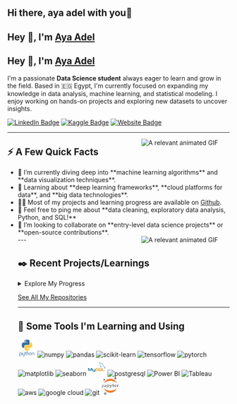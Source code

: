 ## Hi there, aya adel with you👋<h2>Hey 👋, I'm <a href="YOUR_LINKEDIN_OR_PORTFOLIO_HERE">Aya Adel</a></h2>
<h2>Hey 👋, I'm <a href="YOUR_LINKEDIN_OR_PORTFOLIO_HERE">Aya Adel</a></h2>
<p>I'm a passionate <strong>Data Science student</strong> always eager to learn and grow in the field. Based in 🇪🇬 Egypt, I'm currently focused on expanding my knowledge in data analysis, machine learning, and statistical modeling. I enjoy working on hands-on projects and exploring new datasets to uncover insights.</p>

<p>
    <a href="YOUR_LINKEDIN_PROFILE_URL"><img src="https://img.shields.io/badge/-LinkedIn-0077B5?style=flat-square&labelColor=0077B5&logo=LinkedIn&link=YOUR_LINKEDIN_PROFILE_URL" alt="LinkedIn Badge"></a>
    <a href="YOUR_KAGGLE_PROFILE_URL"><img src="https://img.shields.io/badge/-Kaggle-20BEFF?style=flat-square&labelColor=20BEFF&logo=Kaggle&link=YOUR_KAGGLE_PROFILE_URL" alt="Kaggle Badge"></a>
    <a href="YOUR_PORTFOLIO_WEBSITE_URL"><img src="https://img.shields.io/badge/-Portfolio-4E69C8?style=flat-square&labelColor=4E69C8&logo=Firefox&link=YOUR_PORTFOLIO_WEBSITE_URL" alt="Website Badge"></a>
    </p>

---

<img align="right" src="YOUR_ANIMATED_GIF_URL" alt="A relevant animated GIF" width="200"/>

<h2>⚡️ A Few Quick Facts</h2>
<ul>
    <li>🔭 I’m currently diving deep into **machine learning algorithms** and **data visualization techniques**.</li>
    <li>🧐 Learning about **deep learning frameworks**, **cloud platforms for data**, and **big data technologies**.</li>
    <li>👨‍💻 Most of my projects and learning progress are available on <a href="https://github.com/YOUR_GITHUB_USERNAME">Github</a>.</li>
    <li>💬 Feel free to ping me about **data cleaning, exploratory data analysis, Python, and SQL!**</li>
    <li>🌱 I’m looking to collaborate on **entry-level data science projects** or **open-source contributions**.</li>
<img align="right" src="https://raw.githubusercontent.com/YOUR_USERNAME/YOUR_USERNAME/main/assets/my-data-science-gif.gif" alt="A relevant animated GIF" width="200"/>
---

<h2>✒️ Recent Projects/Learnings</h2>
<details>
    <summary>Explore My Progress</summary>
    <li><a target="_blank" href="LINK_TO_PROJECT_1_REPO">Project Name 1: Brief description of what it involved — Date</a></li>
    <li><a target="_blank" href="LINK_TO_PROJECT_2_REPO">Project Name 2: Brief description of what it involved — Date</a></li>
    <li><a target="_blank" href="LINK_TO_LEARNING_RESOURCE">Recently learned concept/technology — Date</a></li>
    </details>
<p><a target="_blank" href="https://github.com/YOUR_GITHUB_USERNAME?tab=repositories">See All My Repositories</a></p>

---

<h2>🚀 Some Tools I'm Learning and Using</h2>
<p align="left">
    <img src="https://raw.githubusercontent.com/devicons/devicon/master/icons/python/python-original-wordmark.svg" alt="python" width="40" height="40" />
    <img src="https://cdn.jsdelivr.net/gh/devicons/devicon/icons/numpy/numpy-original.svg" alt="numpy" width="40" height="40" />
    <img src="https://cdn.jsdelivr.net/gh/devicons/devicon/icons/pandas/pandas-original.svg" alt="pandas" width="40" height="40" />
    <img src="https://cdn.jsdelivr.net/gh/devicons/devicon/icons/scikitlearn/scikitlearn-original.svg" alt="scikit-learn" width="40" height="40" />
    <img src="https://cdn.jsdelivr.net/gh/devicons/devicon/icons/tensorflow/tensorflow-original.svg" alt="tensorflow" width="40" height="40" />
    <img src="https://cdn.jsdelivr.net/gh/devicons/devicon/icons/pytorch/pytorch-original.svg" alt="pytorch" width="40" height="40" />
    <img src="https://cdn.jsdelivr.net/gh/devicons/devicon/icons/matplotlib/matplotlib-original.svg" alt="matplotlib" width="40" height="40" />
    <img src="https://cdn.jsdelivr.net/gh/devicons/devicon/icons/seaborn/seaborn-original.svg" alt="seaborn" width="40" height="40" />
    <img src="https://raw.githubusercontent.com/devicons/devicon/master/icons/mysql/mysql-original-wordmark.svg" alt="mysql" width="40" height="40" />
    <img src="https://cdn.jsdelivr.net/gh/devicons/devicon/icons/postgresql/postgresql-original.svg" alt="postgresql" width="40" height="40" />
    <img src="https://img.icons8.com/color/48/000000/power-bi.png" alt="Power BI" width="40" height="40"/>
    <img src="https://img.icons8.com/color/48/000000/tableau-software.png" alt="Tableau" width="40" height="40"/>
    <img src="https://cdn.jsdelivr.net/gh/devicons/devicon/icons/amazonwebservices/amazonwebservices-plain-wordmark.svg" alt="aws" width="40" height="40" />
    <img src="https://cdn.jsdelivr.net/gh/devicons/devicon/icons/googlecloud/googlecloud-original.svg" alt="google cloud" width="40" height="40" />
    <img src="https://cdn.jsdelivr.net/gh/devicons/devicon/icons/git/git-original.svg" alt="git" width="40" height="40" />
    <img src="https://raw.githubusercontent.com/devicons/devicon/master/icons/jupyter/jupyter-original-wordmark.svg" alt="jupyter" width="40" height="40" />
    </p>
